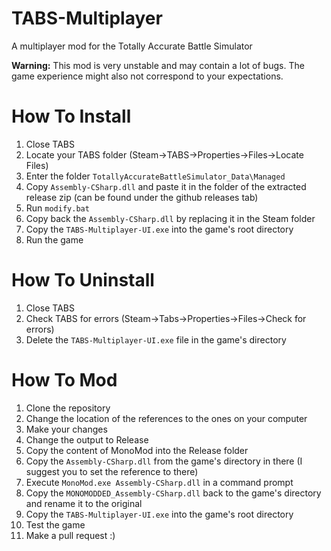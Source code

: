 # TABS-Multiplayer
A multiplayer mod for the Totally Accurate Battle Simulator

**Warning:** This mod is very unstable and may contain a lot of bugs. The game experience might also not correspond to your expectations.

# How To Install
1. Close TABS
1. Locate your TABS folder (Steam->TABS->Properties->Files->Locate Files)
1. Enter the folder `TotallyAccurateBattleSimulator_Data\Managed`
1. Copy `Assembly-CSharp.dll` and paste it in the folder of the extracted release zip (can be found under the github releases tab)
1. Run `modify.bat`
1. Copy back the `Assembly-CSharp.dll` by replacing it in the Steam folder
1. Copy the `TABS-Multiplayer-UI.exe` into the game's root directory
1. Run the game

# How To Uninstall
1. Close TABS
1. Check TABS for errors (Steam->Tabs->Properties->Files->Check for errors)
1. Delete the `TABS-Multiplayer-UI.exe` file in the game's directory

# How To Mod
1. Clone the repository
1. Change the location of the references to the ones on your computer
1. Make your changes
1. Change the output to Release
1. Copy the content of MonoMod into the Release folder
1. Copy the `Assembly-CSharp.dll` from the game's directory in there (I suggest you to set the reference to there)
1. Execute `MonoMod.exe Assembly-CSharp.dll` in a command prompt
1. Copy the `MONOMODDED_Assembly-CSharp.dll` back to the game's directory and rename it to the original
1. Copy the `TABS-Multiplayer-UI.exe` into the game's root directory
1. Test the game
1. Make a pull request :)
